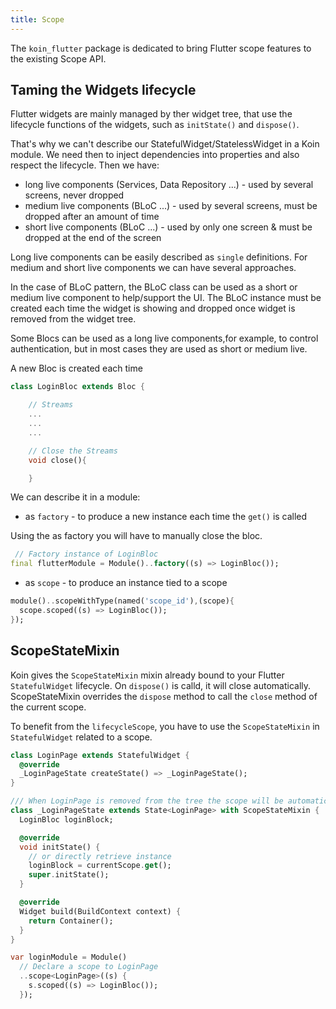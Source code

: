 ```yaml
---
title: Scope
---
```



The `koin_flutter` package is dedicated to bring Flutter scope features to the existing Scope API.


## Taming the Widgets lifecycle

Flutter widgets are mainly managed by ther widget tree, that use the lifecycle functions of the widgets, such as
`initState()` and `dispose()`.

That's why we can't describe our StatefulWidget/StatelessWidget in a Koin module. We need then to inject dependencies into properties and also respect the lifecycle.
Then we have:

* long live components (Services, Data Repository ...) - used by several screens, never dropped
* medium live components (BLoC ...) - used by several screens, must be dropped after an amount of time
* short live components (BLoC ...) - used by only one screen & must be dropped at the end of the screen

Long live components can be easily described as `single` definitions. For medium and short live components we can have several approaches.

In the case of BLoC pattern, the BLoC class can be used as a short or medium live component to help/support the UI. The BLoC instance must be created each time the widget is showing and dropped once widget is removed from the widget tree.

Some Blocs can be used as a long live components,for example, to control authentication,
but in most cases they are used as short or medium live.


A new Bloc is created each time

```dart
class LoginBloc extends Bloc {

    // Streams
    ...
    ...
    ...

    // Close the Streams
    void close(){

    }
```

We can describe it in a module:


* as `factory` - to produce a new instance each time the `get()` is called

Using the as factory you will have to manually close the bloc.

```dart
 // Factory instance of LoginBloc
final flutterModule = Module()..factory((s) => LoginBloc());
```

* as `scope` - to produce an instance tied to a scope

```dart
module()..scopeWithType(named('scope_id'),(scope){
  scope.scoped((s) => LoginBloc());
});
```

## ScopeStateMixin

Koin gives the `ScopeStateMixin` mixin already bound to your Flutter `StatefulWidget` lifecycle. On `dispose()` is calld, it will close automatically. ScopeStateMixin overrides the `dispose` method to call the `close` method of the current scope.

To benefit from the `lifecycleScope`, you have to use the `ScopeStateMixin` in `StatefulWidget` related to a scope.


```dart
class LoginPage extends StatefulWidget {
  @override
  _LoginPageState createState() => _LoginPageState();
}

/// When LoginPage is removed from the tree the scope will be automatically closed.
class _LoginPageState extends State<LoginPage> with ScopeStateMixin {
  LoginBloc loginBlock;

  @override
  void initState() {
    // or directly retrieve instance
    loginBlock = currentScope.get();
    super.initState();
  }

  @override
  Widget build(BuildContext context) {
    return Container();
  }
}
```

```dart
var loginModule = Module()
  // Declare a scope to LoginPage
  ..scope<LoginPage>((s) {
    s.scoped((s) => LoginBloc());
  });
```
